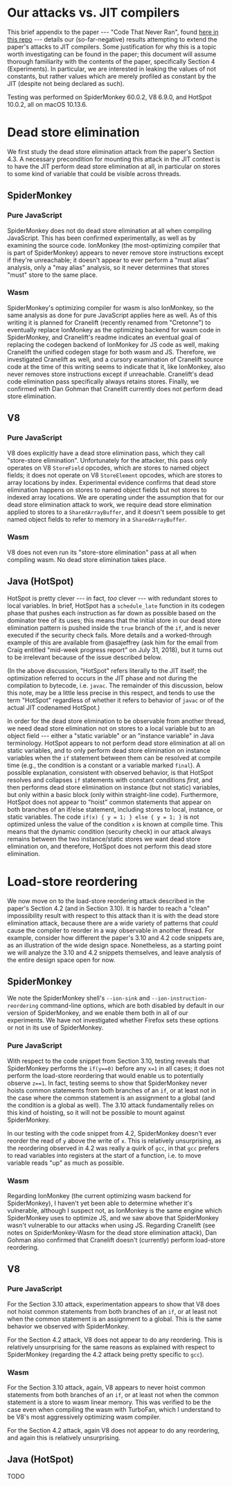 # Our attacks vs. JIT compilers

This brief appendix to the paper --- "Code That Never Ran", found
[here in this repo](paper.pdf) --- details our (so-far-negative) results
attempting to extend the paper's attacks to JIT compilers.
Some justification for why this is a topic worth investigating can be found in
the paper; this document will assume thorough familiarity with the contents of
the paper, specifically Section 4 (Experiments).
In particular, we are interested in leaking the values of not constants, but
rather values which are merely profiled as constant by the JIT (despite not
being declared as such).

Testing was performed on SpiderMonkey 60.0.2, V8 6.9.0, and HotSpot 10.0.2,
all on macOS 10.13.6.

# Dead store elimination

We first study the dead store elimination attack from the paper's Section 4.3.
A necessary precondition for mounting this attack in the JIT context is to
have the JIT perform dead store elimination at all, in particular on stores
to some kind of variable that could be visible across threads.

## SpiderMonkey

### Pure JavaScript

SpiderMonkey does not do dead store elimination at all when compiling
JavaScript.
This has been confirmed experimentally, as well as by examining the source code.
IonMonkey (the most-optimizing compiler that is part of SpiderMonkey) appears
to never remove store instructions except if they're unreachable; it doesn't
appear to ever perform a "must alias" analysis, only a "may alias" analysis, so
it never determines that stores "must" store to the same place.

### Wasm

SpiderMonkey's optimizing compiler for wasm is also IonMonkey, so the same
analysis as done for pure JavaScript applies here as well.
As of this writing it is planned for Cranelift (recently renamed from "Cretonne")
to eventually replace IonMonkey as the optimizing backend for wasm code in
SpiderMonkey, and Cranelift's readme indicates an eventual goal of replacing
the codegen backend of IonMonkey for JS code as well, making Cranelift the
unified codegen stage for both wasm and JS.
Therefore, we investigated Cranelift as well, and a cursory examination of
Cranelift source code at the time of this writing seems to indicate that it,
like IonMonkey, also never removes store instructions except if unreachable.
Cranelift's dead code elimination pass specifically always retains stores.
Finally, we confirmed with Dan Gohman that Cranelift currently does not perform
dead store elimination.

## V8

### Pure JavaScript

V8 does explicitly have a dead store elimination pass, which they call
"store-store elimination".
Unfortunately for the attacker, this pass only operates on V8 `StoreField`
opcodes, which are stores to named object fields; it does not operate on V8
`StoreElement` opcodes, which are stores to array locations by index.
Experimental evidence confirms that dead store elimination happens on stores to
named object fields but not stores to indexed array locations.
We are operating under the assumption that for our dead store elimination attack
to work, we require dead store elimination applied to stores to a
`SharedArrayBuffer`, and it doesn't seem possible to get named object fields to
refer to memory in a `SharedArrayBuffer`.

### Wasm

V8 does not even run its "store-store elimination" pass at all when compiling
wasm.
No dead store elimination takes place.

## Java (HotSpot)

HotSpot is pretty clever --- in fact, _too_ clever --- with redundant stores to
local variables.
In brief, HotSpot has a `schedule_late` function in its codegen phase that
pushes each instruction as far down as possible based on the dominator tree of
its uses; this means that the initial store in our dead store elimination
pattern is pushed inside the `true` branch of the `if`, and is never executed
if the security check fails.
More details and a worked-through example of this are available from
@asajeffrey (ask him for the email from Craig entitled "mid-week progress
report" on July 31, 2018), but it turns out to be irrelevant because of the
issue described below.

(In the above discussion, "HotSpot" refers literally to the JIT itself; the
optimization referred to occurs in the JIT phase and not during the
compilation to bytecode, i.e. `javac`.
The remainder of this discussion, below this note, may be a little less precise
in this respect, and tends to use the term "HotSpot" regardless of whether it
refers to behavior of `javac` or of the actual JIT codenamed HotSpot.)

In order for the dead store elimination to be observable from another thread,
we need dead store elimination not on stores to a local variable but to an
object field --- either a "static variable" or an "instance variable" in Java
terminology.
HotSpot appears to not perform dead store elimination at all on static
variables, and to only perform dead store elimination on instance variables
when the `if` statement between them can be resolved at compile time (e.g., the
condition is a constant or a variable marked `final`).
A possible explanation, consistent with observed behavior, is that HotSpot
resolves and collapses `if` statements with constant conditions _first_, and
then performs dead store elimination on instance (but not static) variables,
but only within a basic block (only within straight-line code).
Furthermore, HotSpot does not appear to "hoist" common statements that appear
on both branches of an if/else statement, including stores to local,
instance, or static variables.
The code `if(x) { y = 1; } else { y = 1; }` is not optimized unless the value
of the condition `x` is known at compile time.
This means that the dynamic condition (security check) in our attack always
remains between the two instance/static stores we want dead store elimination
on, and therefore, HotSpot does not perform this dead store elimination.

# Load-store reordering

We now move on to the load-store reordering attack described in the paper's
Section 4.2 (and in Section 3.10).
It is harder to reach a "clean" impossibility result with respect to this
attack than it is with the dead store elimination attack, because there are a
wide variety of patterns that _could_ cause the compiler to reorder in a way
observable in another thread.
For example, consider how different the paper's 3.10 and 4.2 code snippets are,
as an illustration of the wide design space.
Nonetheless, as a starting point we will analyze the 3.10 and 4.2 snippets
themselves, and leave analysis of the entire design space open for now.

## SpiderMonkey

We note the SpiderMonkey shell's `--ion-sink` and `--ion-instruction-reordering`
command-line options, which are both disabled by default in our version of
SpiderMonkey, and we enable them both in all of our experiments.
We have not investigated whether Firefox sets these options or not in its use of
SpiderMonkey.

### Pure JavaScript

With respect to the code snippet from Section 3.10, testing reveals that
SpiderMonkey performs the `if(y==0)` before any `x=1` in all cases; it does not
perform the load-store reordering that would enable us to potentially observe
`z==1`.
In fact, testing seems to show that SpiderMonkey never hoists common statements
from both branches of an `if`, or at least not in the case where the common
statement is an assignment to a global (and the condition is a global as well).
The 3.10 attack fundamentally relies on this kind of hoisting, so it will not
be possible to mount against SpiderMonkey.

In our testing with the code snippet from 4.2, SpiderMonkey doesn't ever
reorder the read of `y` above the write of `x`.
This is relatively unsurprising, as the reordering observed in 4.2 was really
a quirk of `gcc`, in that `gcc` prefers to read variables into registers at the
start of a function, i.e. to move variable reads "up" as much as possible.

### Wasm

Regarding IonMonkey (the current optimizing wasm backend for SpiderMonkey), I
haven't yet been able to determine whether it's vulnerable, although I suspect
not, as IonMonkey is the same engine which SpiderMonkey uses to optimize JS,
and we saw above that SpiderMonkey wasn't vulnerable to our attacks when using
JS.
Regarding Cranelift (see notes on SpiderMonkey-Wasm for the dead store
elimination attack), Dan Gohman also confirmed that Cranelift doesn't
(currently) perform load-store reordering.

## V8

### Pure JavaScript

For the Section 3.10 attack, experimentation appears to show that V8 does not
hoist common statements from both branches of an `if`, or at least not when
the common statement is an assignment to a global.
This is the same behavior we observed with SpiderMonkey.

For the Section 4.2 attack, V8 does not appear to do any reordering.
This is relatively unsurprising for the same reasons as explained with respect
to SpiderMonkey (regarding the 4.2 attack being pretty specific to `gcc`).

### Wasm

For the Section 3.10 attack, again, V8 appears to never hoist common statements
from both branches of an `if`, or at least not when the common statement is a
store to wasm linear memory.
This was verified to be the case even when compiling the wasm with TurboFan,
which I understand to be V8's most aggressively optimizing wasm compiler.

For the Section 4.2 attack, again V8 does not appear to do any reordering, and
again this is relatively unsurprising.

## Java (HotSpot)

TODO

